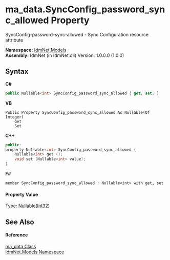 # ma_data.SyncConfig_password_sync_allowed Property 
 

SyncConfig-password-sync-allowed - Sync Configuration resource attribute

**Namespace:**&nbsp;<a href="N_IdmNet_Models">IdmNet.Models</a><br />**Assembly:**&nbsp;IdmNet (in IdmNet.dll) Version: 1.0.0.0 (1.0.0)

## Syntax

**C#**<br />
``` C#
public Nullable<int> SyncConfig_password_sync_allowed { get; set; }
```

**VB**<br />
``` VB
Public Property SyncConfig_password_sync_allowed As Nullable(Of Integer)
	Get
	Set
```

**C++**<br />
``` C++
public:
property Nullable<int> SyncConfig_password_sync_allowed {
	Nullable<int> get ();
	void set (Nullable<int> value);
}
```

**F#**<br />
``` F#
member SyncConfig_password_sync_allowed : Nullable<int> with get, set

```


#### Property Value
Type: <a href="http://msdn2.microsoft.com/en-us/library/b3h38hb0" target="_blank">Nullable</a>(<a href="http://msdn2.microsoft.com/en-us/library/td2s409d" target="_blank">Int32</a>)

## See Also


#### Reference
<a href="T_IdmNet_Models_ma_data">ma_data Class</a><br /><a href="N_IdmNet_Models">IdmNet.Models Namespace</a><br />